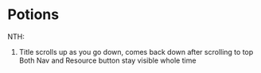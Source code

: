 # Potions

NTH:

1. Title scrolls up as you go down, comes back down after scrolling to top
Both Nav and Resource button stay visible whole time